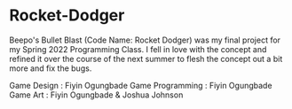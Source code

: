 # Rocket-Dodger
Beepo's Bullet Blast (Code Name: Rocket Dodger) was my final project for my Spring 2022 Programming Class. I fell in love with the concept and refined it over the course of the next summer to flesh the concept out a bit more and fix the bugs. 


Game Design : Fiyin Ogungbade
Game Programming : Fiyin Ogungbade
Game Art : Fiyin Ogungbade & Joshua Johnson
